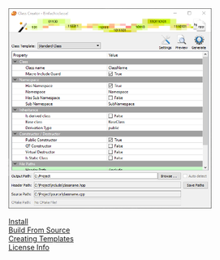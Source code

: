 <IMG src="/images/Screenshot.png" alt="Screenshot" class="displayed">

<a href="install_instructions.html" class="myButton">Install</a><br>
<a href="build_instructions.html" class="myButton">Build From Source</a><br>
<a href="create_templates.html" class="myButton">Creating Templates</a><br>
<a href="licenseinfo.html" class="myButton">License Info</a>
